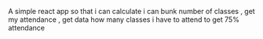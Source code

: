 A simple react app so that i can calculate i can bunk number of classes , get my attendance , get data how many classes i have to attend to get 75% attendance 